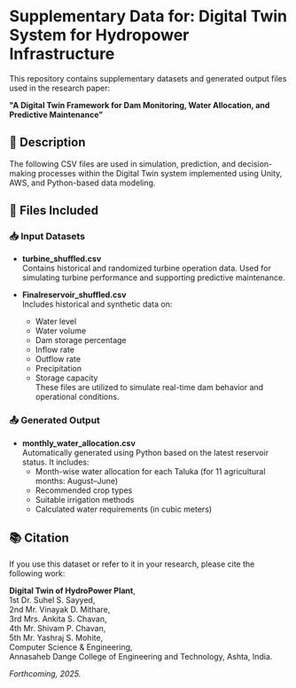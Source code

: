 # Supplementary Data for: Digital Twin System for Hydropower Infrastructure

This repository contains supplementary datasets and generated output files used in the research paper:

**"A Digital Twin Framework for Dam Monitoring, Water Allocation, and Predictive Maintenance"**

## 📁 Description
The following CSV files are used in simulation, prediction, and decision-making processes within the Digital Twin system implemented using Unity, AWS, and Python-based data modeling.

## 📄 Files Included

### 📥 Input Datasets

- **turbine_shuffled.csv**  
  Contains historical and randomized turbine operation data. Used for simulating turbine performance and supporting predictive maintenance.

- **Finalreservoir_shuffled.csv**  
  Includes historical and synthetic data on:
  - Water level
  - Water volume
  - Dam storage percentage
  - Inflow rate
  - Outflow rate
  - Precipitation
  - Storage capacity  
  These files are utilized to simulate real-time dam behavior and operational conditions.

### 📤 Generated Output

- **monthly_water_allocation.csv**  
  Automatically generated using Python based on the latest reservoir status. It includes:
  - Month-wise water allocation for each Taluka (for 11 agricultural months: August–June)
  - Recommended crop types
  - Suitable irrigation methods
  - Calculated water requirements (in cubic meters)

## 📚 Citation
If you use this dataset or refer to it in your research, please cite the following work:

**Digital Twin of HydroPower Plant**,  
1st Dr. Suhel S. Sayyed,  
2nd Mr. Vinayak D. Mithare,  
3rd Mrs. Ankita S. Chavan,  
4th Mr. Shivam P. Chavan,  
5th Mr. Yashraj S. Mohite,  
Computer Science & Engineering,  
Annasaheb Dange College of Engineering and Technology, Ashta, India.  

*Forthcoming, 2025.*
